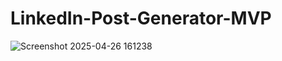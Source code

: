 # LinkedIn-Post-Generator-MVP
![Screenshot 2025-04-26 161238](https://github.com/user-attachments/assets/2a5d6bbd-52a6-42f2-9d04-c0c88f98c086)
